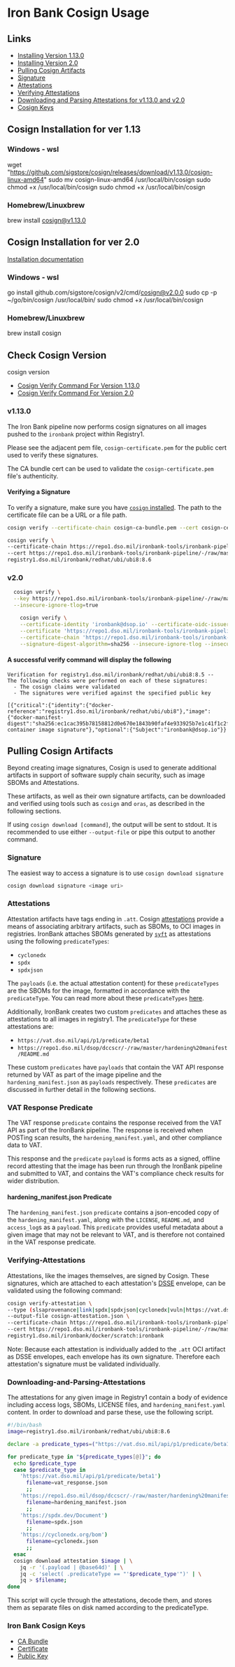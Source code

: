 # Iron Bank Cosign Usage

## Links

- [Installing Version 1.13.0](#cosign-installation-for-ver-113)
- [Installing Version 2.0](#cosign-installation-for-ver-20)
- [Pulling Cosign Artifacts](#pulling-cosign-artifacts)
- [Signature](#signature)
- [Attestations](#attestations)
- [Verifying Attestations](#verifying-attestations)
- [Downloading and Parsing Attestations for v1.13.0 and v2.0](#downloading-and-parsing-attestations)
- [Cosign Keys](#iron-bank-cosign-keys)

## Cosign Installation for ver 1.13

### Windows - wsl

wget "https://github.com/sigstore/cosign/releases/download/v1.13.0/cosign-linux-amd64"
sudo mv cosign-linux-amd64 /usr/local/bin/cosign
sudo chmod +x /usr/local/bin/cosign
sudo chmod +x /usr/local/bin/cosign

### Homebrew/Linuxbrew

brew install cosign@v1.13.0

## Cosign Installation for ver 2.0

[Installation documentation](https://docs.sigstore.dev/cosign/installation/)

### Windows - wsl

go install github.com/sigstore/cosign/v2/cmd/cosign@v2.0.0
sudo cp -p ~/go/bin/cosign /usr/local/bin/
sudo chmod +x /usr/local/bin/cosign

### Homebrew/Linuxbrew

brew install cosign

## Check Cosign Version

cosign version

- [Cosign Verify Command For Version 1.13.0](#v1130)
- [Cosign Verify Command For Version 2.0](#v20)

### v1.13.0

The Iron Bank pipeline now performs cosign signatures on all images pushed to the `ironbank` project within Registry1.

Please see the adjacent pem file, `cosign-certificate.pem` for the public cert used to verify these signatures.

The CA bundle cert can be used to validate the `cosign-certificate.pem` file's authenticity.

#### Verifying a Signature

To verify a signature, make sure you have [`cosign` installed](https://github.com/sigstore/cosign#installation).
The path to the certificate file can be a URL or a file path.

```bash
cosign verify --certificate-chain cosign-ca-bundle.pem --cert cosign-certificate.pem registry1.dso.mil/ironbank/redhat/ubi/ubi8:8.6
```

```bash
cosign verify \
--certificate-chain https://repo1.dso.mil/ironbank-tools/ironbank-pipeline/-/raw/master/scripts/cosign/cosign-ca-bundle.pem \
--cert https://repo1.dso.mil/ironbank-tools/ironbank-pipeline/-/raw/master/scripts/cosign/cosign-certificate.pem \
registry1.dso.mil/ironbank/redhat/ubi/ubi8:8.6
```

### v2.0

```bash
  cosign verify \
  --key https://repo1.dso.mil/ironbank-tools/ironbank-pipeline/-/raw/master/scripts/cosign/cosign-publickey.pem registry1.dso.mil/ironbank/suse/bci/bci-base:15.4 \
  --insecure-ignore-tlog=true
```

```bash
    cosign verify \
    --certificate-identity 'ironbank@dsop.io' --certificate-oidc-issuer-regexp '.*' \
    --certificate 'https://repo1.dso.mil/ironbank-tools/ironbank-pipeline/-/raw/master/scripts/cosign/cosign-certificate.pem' \
    --certificate-chain 'https://repo1.dso.mil/ironbank-tools/ironbank-pipeline/-/raw//master/scripts/cosign/cosign-ca-bundle.pem' \
    --signature-digest-algorithm=sha256 --insecure-ignore-tlog --insecure-ignore-sct registry1.dso.mil/ironbank/redhat/ubi/ubi8:8.7
```

#### A successful verify command will display the following

```log
Verification for registry1.dso.mil/ironbank/redhat/ubi/ubi8:8.5 --
The following checks were performed on each of these signatures:
  - The cosign claims were validated
  - The signatures were verified against the specified public key

[{"critical":{"identity":{"docker-reference":"registry1.dso.mil/ironbank/redhat/ubi/ubi8"},"image":{"docker-manifest-digest":"sha256:ec1cac395b78158812d0e670e1843b90faf4e933925b7e1c41f1c2f3ff06ff56"},"type":"cosign container image signature"},"optional":{"Subject":"ironbank@dsop.io"}}
```

## Pulling Cosign Artifacts

Beyond creating image signatures, Cosign is used to generate additional artifacts in support of software supply chain security, such as image SBOMs and Attestations.

These artifacts, as well as their own signature artifacts, can be downloaded and verified using tools such as `cosign` and `oras`, as described in the following sections.

If using `cosign download [command]`, the output will be sent to stdout.
It is recommended to use either `--output-file` or pipe this output to another command.

### Signature

The easiest way to access a signature is to use `cosign download signature`

```bash
cosign download signature <image uri>
```

### Attestations

Attestation artifacts have tags ending in `.att`. Cosign [attestations](https://github.com/sigstore/cosign/blob/main/specs/ATTESTATION_SPEC.md) provide a means of associating arbitrary artifacts, such as SBOMs, to OCI images in registries. IronBank attaches SBOMs generated by [`syft`](https://github.com/anchore/syft) as attestations using the following `predicateTypes`:

- `cyclonedx`
- `spdx`
- `spdxjson`

The `payloads` (i.e. the actual attestation content) for these `predicateTypes` are the SBOMs for the image, formatted in accordance with the `predicateType`. You can read more about these `predicateTypes` [here](https://github.com/anchore/syft#output-formats).

Additionally, IronBank creates two custom `predicates` and attaches these as attestations to all images in registry1. The `predicateType` for these attestations are:

- `https://vat.dso.mil/api/p1/predicate/beta1`
- `https://repo1.dso.mil/dsop/dccscr/-/raw/master/hardening%20manifest/README.md`

These custom `predicates` have `payloads` that contain the VAT API response returned by VAT as part of the image pipeline and the `hardening_manifest.json` as `payloads` respectively. These `predicates` are discussed in further detail in the following sections.

### VAT Response Predicate

The VAT response `predicate` contains the response received from the VAT API as part of the IronBank pipeline. The response is received when POSTing scan results, the `hardening_manifest.yaml`, and other compliance data to VAT.

This response and the `predicate` `payload` is forms acts as a signed, offline record attesting that the image has been run through the IronBank pipeline and submitted to VAT, and contains the VAT's compliance check results for wider distribution.

#### hardening_manifest.json Predicate

The `hardening_manifest.json` `predicate` contains a json-encoded copy of the `hardening_manifest.yaml`, along with the `LICENSE`, `README.md`, and `access_log`s as a `payload`. This `predicate` provides useful metadata about a given image that may not be relevant to VAT, and is therefore not contained in the VAT response predicate.

### Verifying-Attestations

Attestations, like the images themselves, are signed by Cosign. These signatures, which are attached to each attestation's [DSSE](https://github.com/secure-systems-lab/dsse/blob/master/envelope.md#dsse-envelope) envelope, can be validated using the following command:

```bash
cosign verify-attestation \
--type (slsaprovenance|link|spdx|spdxjson|cyclonedx|vuln|https://vat.dso.mil/api/p1/predicate/beta1|https://repo1.dso.mil/dsop/dccscr/-/raw/master/hardening%20manifest/README.md)
--output-file cosign-attestation.json \
--certificate-chain https://repo1.dso.mil/ironbank-tools/ironbank-pipeline/-/raw/master/scripts/cosign/cosign-ca-bundle.pem \
--cert https://repo1.dso.mil/ironbank-tools/ironbank-pipeline/-/raw/master/scripts/cosign/cosign-certificate.pem \
registry1.dso.mil/ironbank/docker/scratch:ironbank
```

Note: Because each attestation is individually added to the `.att` OCI artifact as DSSE envelopes, each envelope has its own signature. Therefore each attestation's signature must be validated individually.

### Downloading-and-Parsing-Attestations

The attestations for any given image in Registry1 contain a body of evidence including access logs, SBOMs, LICENSE files, and `hardening_manifest.yaml` content. In order to download and parse these, use the following script.

```bash
#!/bin/bash
image=registry1.dso.mil/ironbank/redhat/ubi/ubi8:8.6

declare -a predicate_types=("https://vat.dso.mil/api/p1/predicate/beta1" "https://repo1.dso.mil/dsop/dccscr/-/raw/master/hardening%20manifest/README.md" "https://spdx.dev/Document" "https://cyclonedx.org/bom")

for predicate_type in "${predicate_types[@]}"; do
  echo $predicate_type
  case $predicate_type in
    'https://vat.dso.mil/api/p1/predicate/beta1')
      filename=vat_response.json
      ;;
    'https://repo1.dso.mil/dsop/dccscr/-/raw/master/hardening%20manifest/README.md')
      filename=hardening_manifest.json
      ;;
    'https://spdx.dev/Document')
      filename=spdx.json
      ;;
    'https://cyclonedx.org/bom')
      filename=cyclonedx.json
      ;;
  esac
  cosign download attestation $image | \
    jq -r '(.payload | @base64d)' | \
    jq -c 'select( .predicateType == "'$predicate_type'")' | \
    jq > $filename;
done
```

This script will cycle through the attestations, decode them, and stores them as separate files on disk named according to the predicateType.

### Iron Bank Cosign Keys

- [CA Bundle](https://repo1.dso.mil/ironbank-tools/ironbank-pipeline/-/raw/master/scripts/cosign/cosign-ca-bundle.pem)
- [Certificate](https://repo1.dso.mil/ironbank-tools/ironbank-pipeline/-/raw/master/scripts/cosign/cosign-certificate.pem)
- [Public Key](https://repo1.dso.mil/ironbank-tools/ironbank-pipeline/-/raw/master/scripts/cosign/cosign-publickey.pem)
